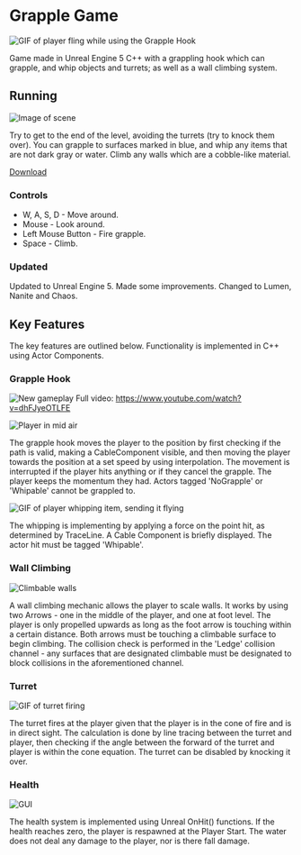 # Grapple Game
![GIF of player fling while using the Grapple Hook](https://raw.githubusercontent.com/juaxix/UE-Grapple-Game/main/Images/GIF%20Flying.gif)

Game made in Unreal Engine 5 C++ with a grappling hook which can grapple, and whip objects and turrets; as well as a wall climbing system. 


## Running
![Image of scene](https://raw.githubusercontent.com/juaxix/UE-Grapple-Game/main/Images/Scene.jpg)

Try to get to the end of the level, avoiding the turrets (try to knock them over). You can grapple to surfaces marked in blue, and whip any items that are not dark gray or water. Climb any walls which are a cobble-like material.

[Download](https://github.com/giodestone/Grapple-Game/releases)

### Controls
* W, A, S, D - Move around.
* Mouse - Look around.
* Left Mouse Button - Fire grapple.
* Space - Climb.

### Updated 
Updated to Unreal Engine 5. Made some improvements. 
Changed to Lumen, Nanite and Chaos. 

## Key Features
The key features are outlined below. Functionality is implemented in C++ using Actor Components.

### Grapple Hook
![New gameplay](https://raw.githubusercontent.com/juaxix/UE-Grapple-Game/main/Images/UE5.gif)
Full video:
https://www.youtube.com/watch?v=dhFJyeOTLFE

![Player in mid air](https://raw.githubusercontent.com/juaxix/UE-Grapple-Game/main/Images/Player%20Midair.jpg)

The grapple hook moves the player to the position by first checking if the path is valid, making a CableComponent visible, and then moving the player towards the position at a set speed by using interpolation. The movement is interrupted if the player hits anything or if they cancel the grapple. The player keeps the momentum they had. Actors tagged 'NoGrapple' or 'Whipable' cannot be grappled to.

![GIF of player whipping item, sending it flying](https://raw.githubusercontent.com/juaxix/UE-Grapple-Game/main/Images/GIF%20Whip.gif)

The whipping is implementing by applying a force on the point hit, as determined by TraceLine. A Cable Component is briefly displayed. The actor hit must be tagged 'Whipable'. 

### Wall Climbing
![Climbable walls](https://raw.githubusercontent.com/juaxix/UE-Grapple-Game/main/Images/Climbable%20Walls.jpg)

A wall climbing mechanic allows the player to scale walls. It works by using two Arrows - one in the middle of the player, and one at foot level. The player is only propelled upwards as long as the foot arrow is touching within a certain distance. Both arrows must be touching a climbable surface to begin climbing. The collision check is performed in the 'Ledge' collision channel - any surfaces that are designated climbable must be designated to block collisions in the aforementioned channel.

### Turret
![GIF of turret firing](https://raw.githubusercontent.com/juaxix/UE-Grapple-Game/main/Images/GIF%20Turrets.gif)

The turret fires at the player given that the player is in the cone of fire and is in direct sight. The calculation is done by line tracing between the turret and player, then checking if the angle between the forward of the turret and player is within the cone equation. The turret can be disabled by knocking it over.

### Health
![GUI](https://raw.githubusercontent.com/juaxix/UE-Grapple-Game/main/Images/GUI.jpg)

The health system is implemented using Unreal OnHit() functions. If the health reaches zero, the player is respawned at the Player Start. The water does not deal any damage to the player, nor is there fall damage.
